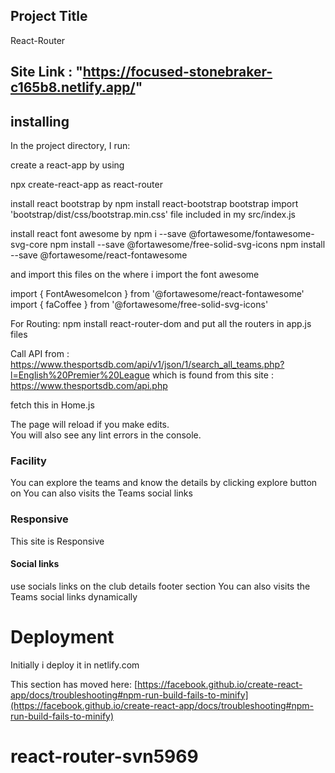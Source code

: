 ## Project Title
React-Router

## Site Link : "https://focused-stonebraker-c165b8.netlify.app/"

## installing

In the project directory, I run:

 create a react-app by using

 npx create-react-app as react-router
  
install react bootstrap by
npm install react-bootstrap bootstrap
import 'bootstrap/dist/css/bootstrap.min.css' file included in my src/index.js

install react font awesome by 
  npm i --save @fortawesome/fontawesome-svg-core
  npm install --save @fortawesome/free-solid-svg-icons
  npm install --save @fortawesome/react-fontawesome

and  import this files on the where i import the font awesome

import { FontAwesomeIcon } from '@fortawesome/react-fontawesome'
import { faCoffee } from '@fortawesome/free-solid-svg-icons'

For Routing:
npm install react-router-dom
and put all the routers in app.js files

Call API from : https://www.thesportsdb.com/api/v1/json/1/search_all_teams.php?l=English%20Premier%20League  which is found from this site : https://www.thesportsdb.com/api.php
 
 fetch this in Home.js 

 The page will reload if you make edits.\
You will also see any lint errors in the console.

 ### Facility
  You can explore the teams and know the details by clicking explore button on
  You can also visits the Teams social links 
 
 ### Responsive 
 This site is Responsive

 #### Social links
 use socials links on the club details footer section
 You can also visits the Teams social links  dynamically

 # Deployment
 Initially i deploy it in netlify.com


This section has moved here: [https://facebook.github.io/create-react-app/docs/troubleshooting#npm-run-build-fails-to-minify](https://facebook.github.io/create-react-app/docs/troubleshooting#npm-run-build-fails-to-minify)
# react-router-svn5969
